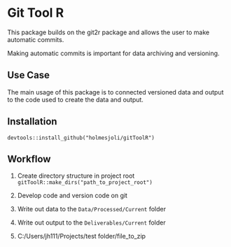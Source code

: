 # Git Tool R

This package builds on the git2r package and allows the user to make automatic commits.

Making automatic commits is important for data archiving and versioning.

## Use Case

The main usage of this package is to connected versioned data and output to the code used to create the data and output.

## Installation

`devtools::install_github("holmesjoli/gitToolR")`

## Workflow

1. Create directory structure in project root
`gitToolR::make_dirs("path_to_project_root")`

2. Develop code and version code on git

3. Write out data to the `Data/Processed/Current` folder

4. Write out output to the `Deliverables/Current` folder

5. C:/Users/jh111/Projects/test folder/file_to_zip

